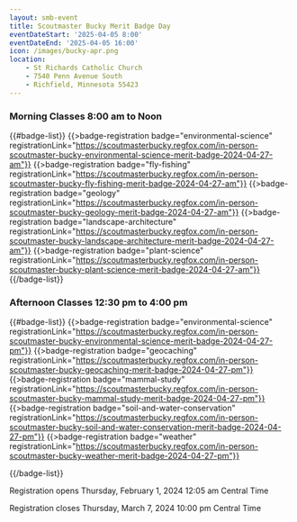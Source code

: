 ```yaml
---
layout: smb-event
title: Scoutmaster Bucky Merit Badge Day
eventDateStart: '2025-04-05 8:00'
eventDateEnd: '2025-04-05 16:00'
icon: /images/bucky-apr.png
location:
    - St Richards Catholic Church
    - 7540 Penn Avenue South
    - Richfield, Minnesota 55423
---
```


### Morning Classes 8:00 am to Noon

{{#badge-list}}
{{>badge-registration badge="environmental-science" registrationLink="https://scoutmasterbucky.regfox.com/in-person-scoutmaster-bucky-environmental-science-merit-badge-2024-04-27-am"}}
{{>badge-registration badge="fly-fishing" registrationLink="https://scoutmasterbucky.regfox.com/in-person-scoutmaster-bucky-fly-fishing-merit-badge-2024-04-27-am"}}
{{>badge-registration badge="geology" registrationLink="https://scoutmasterbucky.regfox.com/in-person-scoutmaster-bucky-geology-merit-badge-2024-04-27-am"}}
{{>badge-registration badge="landscape-architecture" registrationLink="https://scoutmasterbucky.regfox.com/in-person-scoutmaster-bucky-landscape-architecture-merit-badge-2024-04-27-am"}}
{{>badge-registration badge="plant-science" registrationLink="https://scoutmasterbucky.regfox.com/in-person-scoutmaster-bucky-plant-science-merit-badge-2024-04-27-am"}}
{{/badge-list}}


### Afternoon Classes 12:30 pm to 4:00 pm

{{#badge-list}}
{{>badge-registration badge="environmental-science" registrationLink="https://scoutmasterbucky.regfox.com/in-person-scoutmaster-bucky-environmental-science-merit-badge-2024-04-27-pm"}}
{{>badge-registration badge="geocaching" registrationLink="https://scoutmasterbucky.regfox.com/in-person-scoutmaster-bucky-geocaching-merit-badge-2024-04-27-pm"}}
{{>badge-registration badge="mammal-study" registrationLink="https://scoutmasterbucky.regfox.com/in-person-scoutmaster-bucky-mammal-study-merit-badge-2024-04-27-pm"}}
{{>badge-registration badge="soil-and-water-conservation" registrationLink="https://scoutmasterbucky.regfox.com/in-person-scoutmaster-bucky-soil-and-water-conservation-merit-badge-2024-04-27-pm"}}
{{>badge-registration badge="weather" registrationLink="https://scoutmasterbucky.regfox.com/in-person-scoutmaster-bucky-weather-merit-badge-2024-04-27-pm"}}

{{/badge-list}}





Registration opens Thursday, February 1, 2024 12:05 am Central Time


Registration closes Thursday, March 7, 2024 10:00 pm Central Time
